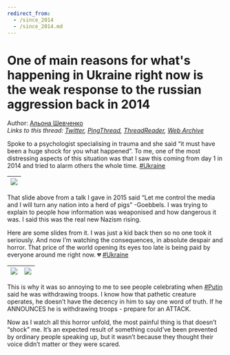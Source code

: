 ```yaml
---
redirect_from:
  - /since_2014
  - /since_2014.md
---
```

# One of main reasons for what's happening in Ukraine right now is the weak response to the russian aggression back in 2014

Author: [Альона Шевченко](https://twitter.com/cryptodrftng)  
*Links to this thread: [Twitter](https://twitter.com/cryptodrftng/status/1499207255484416002), [PingThread](https://pingthread.com/thread/1499207255484416002), [ThreadReader](https://threadreaderapp.com/thread/1499207255484416002.html), [Web Archive](https://web.archive.org/web/*/https://twitter.com/cryptodrftng/status/1499207255484416002)*

Spoke to a psychologist specialising in trauma and she said “it must have been a huge shock for you what happened”. To me, one of the most distressing aspects of this situation was that I saw this coming from day 1 in 2014 and tried to alarm others the whole time. [#Ukraine](https://twitter.com/hashtag/Ukraine)

| [![](https://pbs.twimg.com/media/FM5BDSkX0AE_eAx.jpg)](https://pbs.twimg.com/media/FM5BDSkX0AE_eAx.jpg) |
| :-: |

That slide above from a talk I gave in 2015 said “Let me control the media and I will turn any nation into a herd of pigs” -Goebbels. I was trying to explain to people how information was weaponised and how dangerous it was. I said this was the real new Nazism rising.

Here are some slides from it. I was just a kid back then so no one took it seriously. And now I’m watching the consequences, in absolute despair and horror. That price of the world opening its eyes too late is being paid by everyone around me right now. 💔 [#Ukraine](https://twitter.com/hashtag/Ukraine)

| [![](https://pbs.twimg.com/media/FM5BDyNXoAcBTu0.jpg)](https://pbs.twimg.com/media/FM5BDyNXoAcBTu0.jpg) | [![](https://pbs.twimg.com/media/FM5BDyPWQAIgHsd.jpg)](https://pbs.twimg.com/media/FM5BDyPWQAIgHsd.jpg) |
| :-: | :-: |

This is why it was so annoying to me to see people celebrating when [#Putin](https://twitter.com/hashtag/Putin) said he was withdrawing troops. I know how that pathetic creature operates, he doesn’t have the decency in him to say one word of truth. If he ANNOUNCES he is withdrawing troops - prepare for an ATTACK.

Now as I watch all this horror unfold, the most painful thing is that doesn’t “shock” me. It’s an expected result of something could’ve been prevented by ordinary people speaking up, but it wasn’t because they thought their voice didn’t matter or they were scared.
